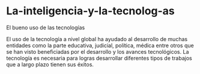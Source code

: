# La-inteligencia-y-la-tecnolog-as
El bueno uso de las tecnologías 

El uso de la tecnología a nivel global ha ayudado al desarrollo de muchas entidades como la parte educativa, judicial, política, médica entre otros que se han visto beneficiadas por el desarrollo y los avances tecnológicos. La tecnología es necesaria para logras desarrollar diferentes tipos de trabajos que a largo plazo tienen sus éxitos.
